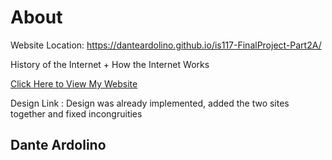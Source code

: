 # About
Website Location: https://danteardolino.github.io/is117-FinalProject-Part2A/

History of the Internet + How the Internet Works

[Click Here to View My Website](https://danteardolino.github.io/is117-FinalProject-Part2A/)

Design Link : Design was already implemented, added the two sites together and fixed incongruities
## Dante Ardolino

